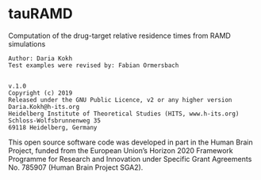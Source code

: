 # tauRAMD
Computation of the drug-target relative residence times from RAMD simulations

    Author: Daria Kokh
    Test examples were revised by: Fabian Ormersbach 


    v.1.0
    Copyright (c) 2019
    Released under the GNU Public Licence, v2 or any higher version
    Daria.Kokh@h-its.org
    Heidelberg Institute of Theoretical Studies (HITS, www.h-its.org)
    Schloss-Wolfsbrunnenweg 35
    69118 Heidelberg, Germany
    

This open source software code was developed in part in the Human Brain Project, funded from the European Union’s Horizon 2020 Framework Programme for Research and Innovation under Specific Grant Agreements  No. 785907 (Human Brain Project  SGA2).

